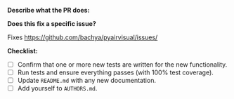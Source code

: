 **Describe what the PR does:**

**Does this fix a specific issue?**

Fixes https://github.com/bachya/pyairvisual/issues/<ISSUE ID>

**Checklist:**

- [ ] Confirm that one or more new tests are written for the new functionality.
- [ ] Run tests and ensure everything passes (with 100% test coverage).
- [ ] Update `README.md` with any new documentation.
- [ ] Add yourself to `AUTHORS.md`.
